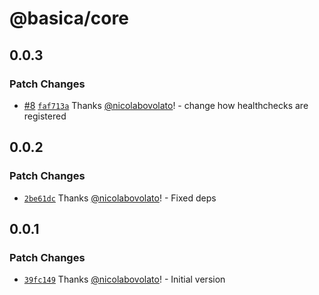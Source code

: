# @basica/core

## 0.0.3

### Patch Changes

- [#8](https://github.com/nicolabovolato/basica/pull/8) [`faf713a`](https://github.com/nicolabovolato/basica/commit/faf713aa3a687e3dd046154e317992568942d139) Thanks [@nicolabovolato](https://github.com/nicolabovolato)! - change how healthchecks are registered

## 0.0.2

### Patch Changes

- [`2be61dc`](https://github.com/nicolabovolato/basica/commit/2be61dc95150d2e8eaadd8de562d18f0644c979c) Thanks [@nicolabovolato](https://github.com/nicolabovolato)! - Fixed deps

## 0.0.1

### Patch Changes

- [`39fc149`](https://github.com/nicolabovolato/basica/commit/39fc14933b633a7ad0177e556bd03092d9f05815) Thanks [@nicolabovolato](https://github.com/nicolabovolato)! - Initial version

